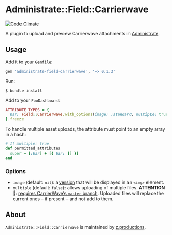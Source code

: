 # Administrate::Field::Carrierwave

[![Code Climate](https://codeclimate.com/github/zooppa/administrate-field-carrierwave/badges/gpa.svg)](https://codeclimate.com/github/zooppa/administrate-field-carrierwave)

A plugin to upload and preview Carrierwave attachments in [Administrate].

## Usage

Add it to your `Gemfile`:

```ruby
gem 'administrate-field-carrierwave', '~> 0.1.3'
```

Run:

```bash
$ bundle install
```

Add to your `FooDashboard`:

```ruby
ATTRIBUTE_TYPES = {
  bar: Field::Carrierwave.with_options(image: :standard, multiple: true)
}.freeze
```

To handle multiple asset uploads, the attribute must point to an empty array in a hash:

```ruby
# If multiple: true
def permitted_attributes
  super - [:bar] + [{ bar: [] }]
end
```

### Options

* `image` (default: `nil`): a [version] that will be displayed in an `<img>` element.
* `multiple` (default: `false`): allows uploading of multiple files. **ATTENTION 🚨**: [requires CarrierWave’s `master` branch](https://github.com/carrierwaveuploader/carrierwave#multiple-file-uploads). Uploaded files will replace the current ones – if present – and not add to them.

## About

`Administrate::Field::Carrierwave` is maintained by [z.productions].

[Administrate]: https://github.com/thoughtbot/administrate
[version]: https://github.com/carrierwaveuploader/carrierwave#adding-versions
[z.productions]: https://www.z.productions/
